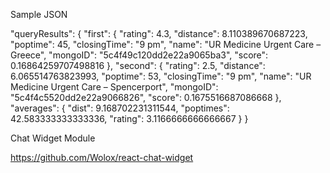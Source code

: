 Sample JSON

"queryResults": {
    "first": {
        "rating": 4.3,
        "distance": 8.110389670687223,
        "poptime": 45,
        "closingTime": "9 pm",
        "name": "UR Medicine Urgent Care – Greece",
        "mongoID": "5c4f49c120dd2e22a9065ba3",
        "score": 0.16864259707498816
    },
    "second": {
        "rating": 2.5,
        "distance": 6.065514763823993,
        "poptime": 53,
        "closingTime": "9 pm",
        "name": "UR Medicine Urgent Care – Spencerport",
        "mongoID": "5c4f4c5520dd2e22a9066826",
        "score": 0.1675516687086668
    },
    "averages": {
        "dist": 9.168702231311544,
        "poptimes": 42.583333333333336,
        "rating": 3.1166666666666667
    }
}

Chat Widget Module

https://github.com/Wolox/react-chat-widget
